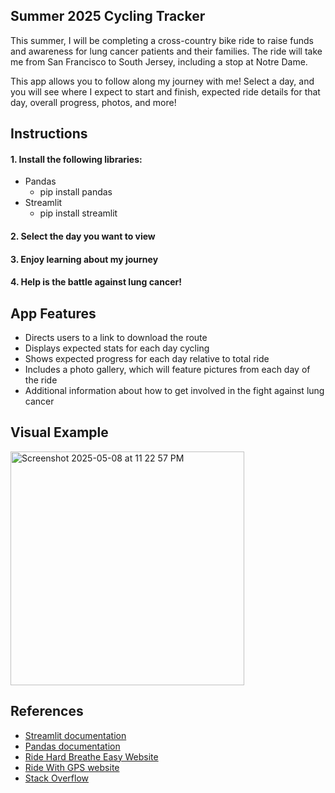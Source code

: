 ## Summer 2025 Cycling Tracker
This summer, I will be completing a cross-country bike ride to raise funds and awareness for lung cancer patients and their families. The ride will take me from San Francisco to South Jersey, including a stop at Notre Dame.

This app allows you to follow along my journey with me! Select a day, and you will see where I expect to start and finish, expected ride details for that day, overall progress, photos, and more!

## Instructions
#### 1. Install the following libraries:
- Pandas
  - pip install pandas
- Streamlit
  - pip install streamlit
#### 2. Select the day you want to view
#### 3. Enjoy learning about my journey
#### 4. Help is the battle against lung cancer!

## App Features
- Directs users to a link to download the route
- Displays expected stats for each day cycling
- Shows expected progress for each day relative to total ride
- Includes a photo gallery, which will feature pictures from each day of the ride
- Additional information about how to get involved in the fight against lung cancer

## Visual Example
<img width="374" alt="Screenshot 2025-05-08 at 11 22 57 PM" src="https://github.com/user-attachments/assets/b337b480-faf1-4fec-a59b-b89be25a2257" />

## References
- [Streamlit documentation](https://docs.streamlit.io/)
- [Pandas documentation](https://pandas.pydata.org/docs/)
- [Ride Hard Breathe Easy Website](rhbe.org)
- [Ride With GPS website](https://ridewithgps.com/routes)
- [Stack Overflow](https://stackoverflow.com/questions)
